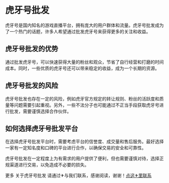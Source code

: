 # 虎牙号批发

虎牙号是国内知名的游戏直播平台，拥有庞大的用户群体和流量。虎牙号批发成为了一个热门的话题，许多人希望通过批发虎牙号来获得更多的关注和收益。

## 虎牙号批发的优势

通过批发虎牙号，可以快速获得大量的粉丝和观众，节省了自行经营和打磨的时间成本。同时，一些优质的虎牙号还可以带来稳定的收益，成为一个长期的资源。

## 虎牙号批发的风险

虎牙号批发也存在一定的风险，例如虎牙官方规定的转让规则、粉丝的活跃度和质量等问题需要引起重视。另外，一些不法分子也可能通过不正当手段获取虎牙号进行批发，需要谨慎选择合作伙伴。

## 如何选择虎牙号批发平台

在选择虎牙号批发平台时，需要考虑平台的信誉度、成交量和售后服务。最好选择一家有一定知名度和口碑的平台进行合作，以确保交易的安全和可靠性。

虎牙号批发在一定程度上为有需求的用户提供了便利，但也需要谨慎对待，选择正规渠道进行交易，以免造成不必要的损失。

更多 关于虎牙号批发 请通过✈与我们联系，感谢阅读，谢谢！[点这✈里联系](https://add.k02.cc)